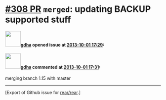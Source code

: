 [\#308 PR](https://github.com/rear/rear/pull/308) `merged`: updating BACKUP supported stuff
===========================================================================================

#### <img src="https://avatars.githubusercontent.com/u/888633?u=cdaeb31efcc0048d3619651aa18dd4b76e636b21&v=4" width="50">[gdha](https://github.com/gdha) opened issue at [2013-10-01 17:29](https://github.com/rear/rear/pull/308):

#### <img src="https://avatars.githubusercontent.com/u/888633?u=cdaeb31efcc0048d3619651aa18dd4b76e636b21&v=4" width="50">[gdha](https://github.com/gdha) commented at [2013-10-01 17:31](https://github.com/rear/rear/pull/308#issuecomment-25471206):

merging branch 1.15 with master

------------------------------------------------------------------------

\[Export of Github issue for
[rear/rear](https://github.com/rear/rear).\]

